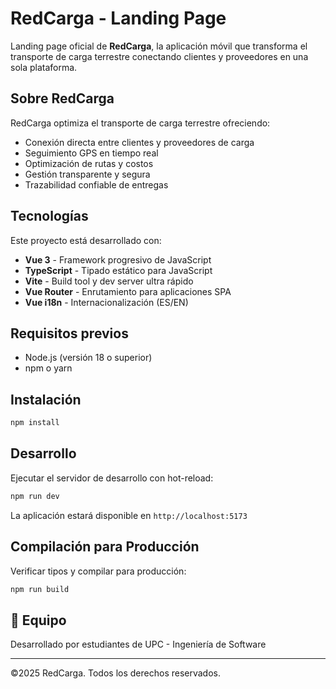 # RedCarga - Landing Page

Landing page oficial de **RedCarga**, la aplicación móvil que transforma el transporte de carga terrestre conectando clientes y proveedores en una sola plataforma.

## Sobre RedCarga

RedCarga optimiza el transporte de carga terrestre ofreciendo:
-  Conexión directa entre clientes y proveedores de carga
-  Seguimiento GPS en tiempo real
-  Optimización de rutas y costos
-  Gestión transparente y segura
-  Trazabilidad confiable de entregas

## Tecnologías

Este proyecto está desarrollado con:
- **Vue 3** - Framework progresivo de JavaScript
- **TypeScript** - Tipado estático para JavaScript
- **Vite** - Build tool y dev server ultra rápido
- **Vue Router** - Enrutamiento para aplicaciones SPA
- **Vue i18n** - Internacionalización (ES/EN)

## Requisitos previos

- Node.js (versión 18 o superior)
- npm o yarn

## Instalación

```sh
npm install
```

## Desarrollo

Ejecutar el servidor de desarrollo con hot-reload:

```sh
npm run dev
```

La aplicación estará disponible en `http://localhost:5173`

## Compilación para Producción

Verificar tipos y compilar para producción:

```sh
npm run build
```
## 👥 Equipo

Desarrollado por estudiantes de UPC - Ingeniería de Software

---

©2025 RedCarga. Todos los derechos reservados.
